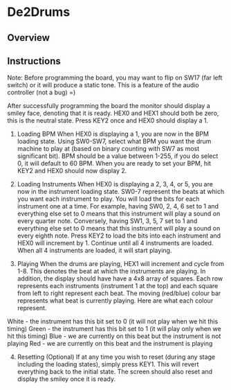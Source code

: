 # De2Drums

## Overview

## Instructions
Note: Before programming the board, you may want to flip on SW17 (far left switch) or it will produce a static tone.
      This is a feature of the audio controller (not a bug) =)
      
After successfully programming the board the monitor should display a smiley face, denoting that it is ready. HEX0 and HEX1
should both be zero, this is the neutral state. Press KEY2 once and HEX0 should display a 1.

1. Loading BPM
When HEX0 is displaying a 1, you are now in the BPM loading state. Using SW0-SW7, select what BPM you want the drum machine
to play at (based on binary counting with SW7 as most significant bit). BPM should be a value between 1-255, if you do select
0, it will default to 60 BPM. When you are ready to set your BPM, hit KEY2 and HEX0 should now display 2.

2. Loading Instruments
When HEX0 is displaying a 2, 3, 4, or 5, you are now in the instrument loading state. SW0-7 represent the beats at which you
want each instrument to play. You will load the bits for each instrument one at a time. For example, having SW0, 2, 4, 6 set
to 1 and everything else set to 0 means that this instrument will play a sound on every quarter note. Conversely, having
SW1, 3, 5, 7 set to 1 and everything else set to 0 means that this instrument will play a sound on every eighth note. Press
KEY2 to load the bits into each instrument and HEX0 will increment by 1. Continue until all 4 instruments are loaded. When all
4 instruments are loaded, it will start playing.

3. Playing
When the drums are playing, HEX1 will increment and cycle from 1-8. This denotes the beat at which the instruments are playing.
In addition, the display should have have a 4x8 array of squares. Each row represents each instruments (instrument 1 at the top)
and each square from left to right represent each beat. The moving (red/blue) colour bar represents what beat is currently
playing. Here are what each colour represent.

White - the instrument has this bit set to 0 (it will not play when we hit this timing)
Green - the instrument has this bit set to 1 (it will play only when we hit this timing)
Blue - we are currently on this beat but the instrument is not playing
Red - we are currently on this beat and the instrument is playing

4. Resetting (Optional)
If at any time you wish to reset (during any stage including the loading states), simply press KEY1. This will revert 
everything back to the initial state. The screen should also reset and display the smiley once it is ready.
